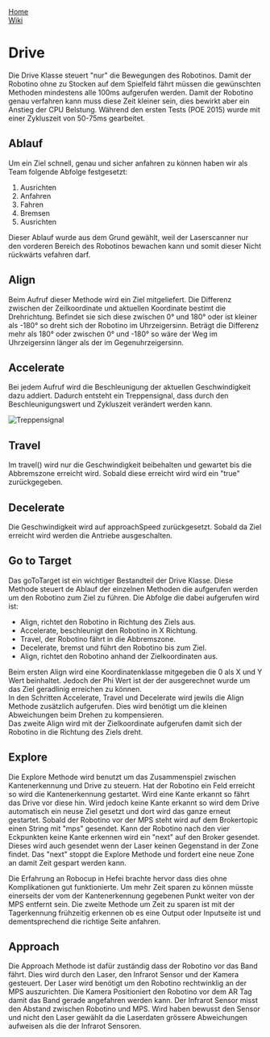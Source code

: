 [Home](home)  
[Wiki](WikiSolidus)  

# Drive
Die Drive Klasse steuert "nur" die Bewegungen des Robotinos. Damit der Robotino ohne zu Stocken auf dem Spielfeld fährt müssen die gewünschten Methoden mindestens alle 100ms aufgerufen werden. Damit der Robotino genau verfahren kann muss diese Zeit kleiner sein, dies bewirkt aber ein Anstieg der CPU Belstung. Während den ersten Tests (POE 2015) wurde mit einer Zykluszeit von 50-75ms gearbeitet.

## Ablauf
Um ein Ziel schnell, genau und sicher anfahren zu können haben wir als Team folgende Abfolge festgesetzt:
1. Ausrichten
2. Anfahren
3. Fahren
4. Bremsen
5. Ausrichten  

Dieser Ablauf wurde aus dem Grund gewählt, weil der Laserscanner nur den vorderen Bereich des Robotinos bewachen kann und somit dieser Nicht rückwärts vefahren darf.

## Align
Beim Aufruf dieser Methode wird ein Ziel mitgeliefert. Die Differenz zwischen der Zeilkoordinate und aktuellen Koordinate bestimt die Drehrichtung. Befindet sie sich diese zwischen 0° und 180° oder ist kleiner als -180° so dreht sich der Robotino im Uhrzeigersinn. Beträgt die Differenz mehr als 180° oder zwischen 0° und -180° so wäre der Weg im Uhrzeigersinn länger als der im Gegenuhrzeigersinn.

## Accelerate
Bei jedem Aufruf wird die Beschleunigung der aktuellen Geschwindigkeit dazu addiert. Dadurch entsteht ein Treppensignal, dass durch den Beschleunigungswert und Zykluszeit verändert werden kann. 

![Treppensignal](https://gitlab.com/solidus/hefei/uploads/a70756c478f66f30390dd1396c457d3d/Treppensignal.PNG)


## Travel

Im travel() wird nur die Geschwindigkeit beibehalten und gewartet bis die Abbremszone erreicht wird. Sobald diese erreicht wird wird ein "true" zurückgegeben.

## Decelerate

Die Geschwindigkeit wird auf approachSpeed zurückgesetzt. Sobald da Ziel erreicht wird werden die Antriebe ausgeschalten.

## Go to Target

Das goToTarget ist ein wichtiger Bestandteil der Drive Klasse. Diese Methode steuert de Ablauf der einzelnen Methoden die aufgerufen werden um den Robotino zum Ziel zu führen. Die Abfolge die dabei aufgerufen wird ist:
- Align, richtet den Robotino in Richtung des Ziels aus.
- Accelerate, beschleunigt den Robotino in X Richtung.
- Travel, der Robotino fährt in die Abbremszone.
- Decelerate, bremst und führt den Robotino bis zum Ziel.
- Align, richtet den Robotino anhand der Zielkoordinaten aus.  

Beim ersten Align wird eine Koordinatenklasse mitgegeben die 0 als X und Y Wert beinhaltet. Jedoch der Phi Wert ist der der ausgerechnet wurde um das Ziel geradlinig erreichen zu können.  
In den Schritten Accelerate, Travel und Decelerate wird jewils die Align Methode zusätzlich aufgerufen. Dies wird benötigt um die kleinen Abweichungen beim Drehen zu kompensieren.  
Das zweite Align wird mit der Zielkoordinate aufgerufen damit sich der Robotino in die Richtung des Ziels dreht.

## Explore

Die Explore Methode wird benutzt um das Zusammenspiel zwischen Kantenerkennung und Drive zu steuern. Hat der Robotino ein Feld erreicht so wird die Kantenerkennung gestartet. Wird eine Kante erkannt so fährt das Drive vor diese hin. Wird jedoch keine Kante erkannt so wird dem Drive automatisch ein neuse Ziel gesetzt und dort wird das ganze erneut gestartet. Sobald der Robotino vor der MPS steht wird auf dem Brokertopic einen String mit "mps" gesendet. Kann der Robotino nach den vier Eckpunkten keine Kante erkennen wird ein "next" auf den Broker gesendet. Dieses wird auch gesendet wenn der Laser keinen Gegenstand in der Zone findet. Das "next" stoppt die Explore Methode und fordert eine neue Zone an damit Zeit gespart werden kann.

Die Erfahrung an Robocup in Hefei brachte hervor dass dies ohne Komplikationen gut funktionierte. Um mehr Zeit sparen zu können müsste einerseits der vom der Kantenerkennung gegebenen Punkt weiter von der MPS entfernt sein. Die zweite Methode um Zeit zu sparen ist mit der Tagerkennung frühzeitig erkennen ob es eine Output oder Inputseite ist und dementsprechend die richtige Seite anfahren.

## Approach

Die Approach Methode ist dafür zuständig dass der Robotino vor das Band fährt. Dies wird durch den Laser, den Infrarot Sensor und der Kamera gesteuert. Der Laser wird benötigt um den Robotino rechtwinklig an der MPS auszurichten. Die Kamera Positioniert den Robotino vor dem AR Tag damit das Band gerade angefahren werden kann. Der Infrarot Sensor misst den Abstand zwischen Robotino und MPS. Wird haben bewusst den Sensor und nicht den Laser gewählt da die Laserdaten grössere Abweichungen aufweisen als die der Infrarot Sensoren.